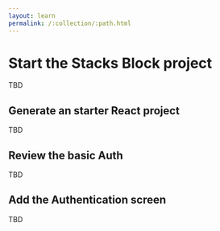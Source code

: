 ```yaml
---
layout: learn
permalink: /:collection/:path.html
---
```

# Start the Stacks Block project

TBD

## Generate an starter React project

TBD 

## Review the basic Auth

TBD

## Add the Authentication screen

TBD

